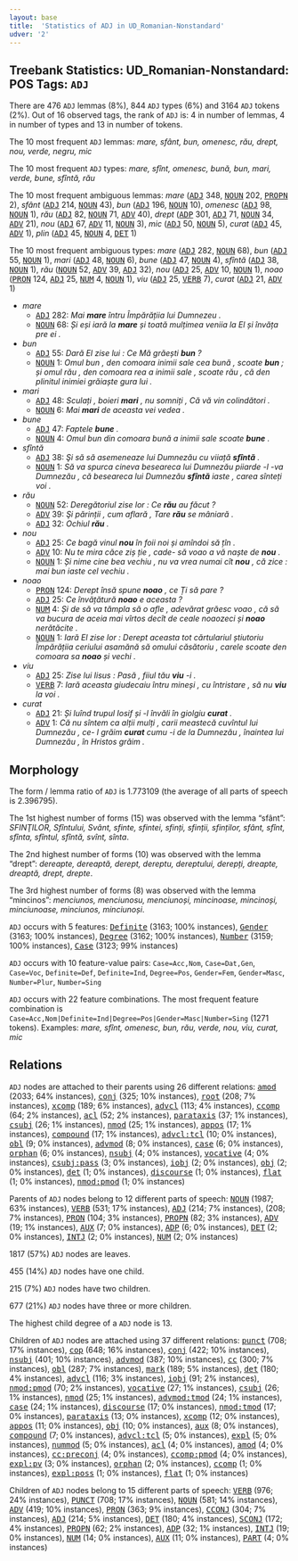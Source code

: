 ```yaml
---
layout: base
title:  'Statistics of ADJ in UD_Romanian-Nonstandard'
udver: '2'
---
```


## Treebank Statistics: UD_Romanian-Nonstandard: POS Tags: `ADJ`

There are 476 `ADJ` lemmas (8%), 844 `ADJ` types (6%) and 3164 `ADJ` tokens (2%).
Out of 16 observed tags, the rank of `ADJ` is: 4 in number of lemmas, 4 in number of types and 13 in number of tokens.

The 10 most frequent `ADJ` lemmas: <em>mare, sfânt, bun, omenesc, rău, drept, nou, verde, negru, mic</em>

The 10 most frequent `ADJ` types:  <em>mare, sfînt, omenesc, bună, bun, mari, verde, bune, sfîntă, rău</em>

The 10 most frequent ambiguous lemmas: <em>mare</em> (<tt><a href="ro_nonstandard-pos-ADJ.html">ADJ</a></tt> 348, <tt><a href="ro_nonstandard-pos-NOUN.html">NOUN</a></tt> 202, <tt><a href="ro_nonstandard-pos-PROPN.html">PROPN</a></tt> 2), <em>sfânt</em> (<tt><a href="ro_nonstandard-pos-ADJ.html">ADJ</a></tt> 214, <tt><a href="ro_nonstandard-pos-NOUN.html">NOUN</a></tt> 43), <em>bun</em> (<tt><a href="ro_nonstandard-pos-ADJ.html">ADJ</a></tt> 196, <tt><a href="ro_nonstandard-pos-NOUN.html">NOUN</a></tt> 10), <em>omenesc</em> (<tt><a href="ro_nonstandard-pos-ADJ.html">ADJ</a></tt> 98, <tt><a href="ro_nonstandard-pos-NOUN.html">NOUN</a></tt> 1), <em>rău</em> (<tt><a href="ro_nonstandard-pos-ADJ.html">ADJ</a></tt> 82, <tt><a href="ro_nonstandard-pos-NOUN.html">NOUN</a></tt> 71, <tt><a href="ro_nonstandard-pos-ADV.html">ADV</a></tt> 40), <em>drept</em> (<tt><a href="ro_nonstandard-pos-ADP.html">ADP</a></tt> 301, <tt><a href="ro_nonstandard-pos-ADJ.html">ADJ</a></tt> 71, <tt><a href="ro_nonstandard-pos-NOUN.html">NOUN</a></tt> 34, <tt><a href="ro_nonstandard-pos-ADV.html">ADV</a></tt> 21), <em>nou</em> (<tt><a href="ro_nonstandard-pos-ADJ.html">ADJ</a></tt> 67, <tt><a href="ro_nonstandard-pos-ADV.html">ADV</a></tt> 11, <tt><a href="ro_nonstandard-pos-NOUN.html">NOUN</a></tt> 3), <em>mic</em> (<tt><a href="ro_nonstandard-pos-ADJ.html">ADJ</a></tt> 50, <tt><a href="ro_nonstandard-pos-NOUN.html">NOUN</a></tt> 5), <em>curat</em> (<tt><a href="ro_nonstandard-pos-ADJ.html">ADJ</a></tt> 45, <tt><a href="ro_nonstandard-pos-ADV.html">ADV</a></tt> 1), <em>plin</em> (<tt><a href="ro_nonstandard-pos-ADJ.html">ADJ</a></tt> 45, <tt><a href="ro_nonstandard-pos-NOUN.html">NOUN</a></tt> 4, <tt><a href="ro_nonstandard-pos-DET.html">DET</a></tt> 1)

The 10 most frequent ambiguous types:  <em>mare</em> (<tt><a href="ro_nonstandard-pos-ADJ.html">ADJ</a></tt> 282, <tt><a href="ro_nonstandard-pos-NOUN.html">NOUN</a></tt> 68), <em>bun</em> (<tt><a href="ro_nonstandard-pos-ADJ.html">ADJ</a></tt> 55, <tt><a href="ro_nonstandard-pos-NOUN.html">NOUN</a></tt> 1), <em>mari</em> (<tt><a href="ro_nonstandard-pos-ADJ.html">ADJ</a></tt> 48, <tt><a href="ro_nonstandard-pos-NOUN.html">NOUN</a></tt> 6), <em>bune</em> (<tt><a href="ro_nonstandard-pos-ADJ.html">ADJ</a></tt> 47, <tt><a href="ro_nonstandard-pos-NOUN.html">NOUN</a></tt> 4), <em>sfîntă</em> (<tt><a href="ro_nonstandard-pos-ADJ.html">ADJ</a></tt> 38, <tt><a href="ro_nonstandard-pos-NOUN.html">NOUN</a></tt> 1), <em>rău</em> (<tt><a href="ro_nonstandard-pos-NOUN.html">NOUN</a></tt> 52, <tt><a href="ro_nonstandard-pos-ADV.html">ADV</a></tt> 39, <tt><a href="ro_nonstandard-pos-ADJ.html">ADJ</a></tt> 32), <em>nou</em> (<tt><a href="ro_nonstandard-pos-ADJ.html">ADJ</a></tt> 25, <tt><a href="ro_nonstandard-pos-ADV.html">ADV</a></tt> 10, <tt><a href="ro_nonstandard-pos-NOUN.html">NOUN</a></tt> 1), <em>noao</em> (<tt><a href="ro_nonstandard-pos-PRON.html">PRON</a></tt> 124, <tt><a href="ro_nonstandard-pos-ADJ.html">ADJ</a></tt> 25, <tt><a href="ro_nonstandard-pos-NUM.html">NUM</a></tt> 4, <tt><a href="ro_nonstandard-pos-NOUN.html">NOUN</a></tt> 1), <em>viu</em> (<tt><a href="ro_nonstandard-pos-ADJ.html">ADJ</a></tt> 25, <tt><a href="ro_nonstandard-pos-VERB.html">VERB</a></tt> 7), <em>curat</em> (<tt><a href="ro_nonstandard-pos-ADJ.html">ADJ</a></tt> 21, <tt><a href="ro_nonstandard-pos-ADV.html">ADV</a></tt> 1)


* <em>mare</em>
  * <tt><a href="ro_nonstandard-pos-ADJ.html">ADJ</a></tt> 282: <em>Mai <b>mare</b> întru Împărățiia lui Dumnezeu .</em>
  * <tt><a href="ro_nonstandard-pos-NOUN.html">NOUN</a></tt> 68: <em>Și eși iară la <b>mare</b> și toată mulțimea veniia la El și învăța pre ei .</em>
* <em>bun</em>
  * <tt><a href="ro_nonstandard-pos-ADJ.html">ADJ</a></tt> 55: <em>Dară El zise lui : Ce Mă grăești <b>bun</b> ?</em>
  * <tt><a href="ro_nonstandard-pos-NOUN.html">NOUN</a></tt> 1: <em>Omul bun , den comoara inimii sale cea bună , scoate <b>bun</b> ; și omul rău , den comoara rea a inimii sale , scoate rău , că den plinitul inimiei grăiaște gura lui .</em>
* <em>mari</em>
  * <tt><a href="ro_nonstandard-pos-ADJ.html">ADJ</a></tt> 48: <em>Sculați , boieri <b>mari</b> , nu somniți , Că vă vin colindători .</em>
  * <tt><a href="ro_nonstandard-pos-NOUN.html">NOUN</a></tt> 6: <em>Mai <b>mari</b> de aceasta vei vedea .</em>
* <em>bune</em>
  * <tt><a href="ro_nonstandard-pos-ADJ.html">ADJ</a></tt> 47: <em>Faptele <b>bune</b> .</em>
  * <tt><a href="ro_nonstandard-pos-NOUN.html">NOUN</a></tt> 4: <em>Omul bun din comoara bună a inimii sale scoate <b>bune</b> .</em>
* <em>sfîntă</em>
  * <tt><a href="ro_nonstandard-pos-ADJ.html">ADJ</a></tt> 38: <em>Şi să să asemeneaze lui Dumnezău cu viiață <b>sfîntă</b> .</em>
  * <tt><a href="ro_nonstandard-pos-NOUN.html">NOUN</a></tt> 1: <em>Să va spurca cineva beseareca lui Dumnezău piiarde -l -va Dumnezău , că beseareca lui Dumnezău <b>sfîntă</b> iaste , carea sînteți voi .</em>
* <em>rău</em>
  * <tt><a href="ro_nonstandard-pos-NOUN.html">NOUN</a></tt> 52: <em>Deregătoriul zise lor : Ce <b>rău</b> au făcut ?</em>
  * <tt><a href="ro_nonstandard-pos-ADV.html">ADV</a></tt> 39: <em>Şi părinții , cum aflară , Tare <b>rău</b> se mâniară .</em>
  * <tt><a href="ro_nonstandard-pos-ADJ.html">ADJ</a></tt> 32: <em>Ochiul <b>rău</b> .</em>
* <em>nou</em>
  * <tt><a href="ro_nonstandard-pos-ADJ.html">ADJ</a></tt> 25: <em>Ce bagă vinul <b>nou</b> în foii noi și amîndoi să țîn .</em>
  * <tt><a href="ro_nonstandard-pos-ADV.html">ADV</a></tt> 10: <em>Nu te mira căce ziș ție , cade- să voao a vă naște de <b>nou</b> .</em>
  * <tt><a href="ro_nonstandard-pos-NOUN.html">NOUN</a></tt> 1: <em>Și nime cine bea vechiu , nu va vrea numai cît <b>nou</b> , că zice : mai bun iaste cel vechiu .</em>
* <em>noao</em>
  * <tt><a href="ro_nonstandard-pos-PRON.html">PRON</a></tt> 124: <em>Derept însă spune <b>noao</b> , ce Ți să pare ?</em>
  * <tt><a href="ro_nonstandard-pos-ADJ.html">ADJ</a></tt> 25: <em>Ce învățătură <b>noao</b> e aceasta ?</em>
  * <tt><a href="ro_nonstandard-pos-NUM.html">NUM</a></tt> 4: <em>Și de să va tămpla să o afle , adevărat grăesc voao , că să va bucura de aceia mai vîrtos decît de ceale noaozeci și <b>noao</b> nerătăcite .</em>
  * <tt><a href="ro_nonstandard-pos-NOUN.html">NOUN</a></tt> 1: <em>Iară El zise lor : Derept aceasta tot cărtulariul știutoriu Împărățiia ceriului asamănă să omului căsătoriu , carele scoate den comoara sa <b>noao</b> și vechi .</em>
* <em>viu</em>
  * <tt><a href="ro_nonstandard-pos-ADJ.html">ADJ</a></tt> 25: <em>Zise lui Iisus : Pasă , fiiul tău <b>viu</b> -i .</em>
  * <tt><a href="ro_nonstandard-pos-VERB.html">VERB</a></tt> 7: <em>Iară aceasta giudecaiu întru mineși , cu întristare , să nu <b>viu</b> la voi .</em>
* <em>curat</em>
  * <tt><a href="ro_nonstandard-pos-ADJ.html">ADJ</a></tt> 21: <em>Și luînd trupul Iosif și -l învăli în giolgiu <b>curat</b> .</em>
  * <tt><a href="ro_nonstandard-pos-ADV.html">ADV</a></tt> 1: <em>Că nu sîntem ca alții mulți , carii meastecă cuvîntul lui Dumnezău , ce- l grăim <b>curat</b> cumu -i de la Dumnezău , înaintea lui Dumnezău , în Hristos grăim .</em>

## Morphology

The form / lemma ratio of `ADJ` is 1.773109 (the average of all parts of speech is 2.396795).

The 1st highest number of forms (15) was observed with the lemma “sfânt”: <em>SFINŢILOR, Sfîntului, Svânt, sfinte, sfintei, sfinți, sfinții, sfinților, sfânt, sfînt, sfînta, sfîntul, sfîntă, svînt, sînta</em>.

The 2nd highest number of forms (10) was observed with the lemma “drept”: <em>dereapte, dereaptă, derept, dereptu, dereptului, derepți, dreapte, dreaptă, drept, drepte</em>.

The 3rd highest number of forms (8) was observed with the lemma “mincinos”: <em>menciunos, menciunosu, menciunoși, mincinoase, mincinoși, minciunoase, minciunos, minciunoși</em>.

`ADJ` occurs with 5 features: <tt><a href="ro_nonstandard-feat-Definite.html">Definite</a></tt> (3163; 100% instances), <tt><a href="ro_nonstandard-feat-Gender.html">Gender</a></tt> (3163; 100% instances), <tt><a href="ro_nonstandard-feat-Degree.html">Degree</a></tt> (3162; 100% instances), <tt><a href="ro_nonstandard-feat-Number.html">Number</a></tt> (3159; 100% instances), <tt><a href="ro_nonstandard-feat-Case.html">Case</a></tt> (3123; 99% instances)

`ADJ` occurs with 10 feature-value pairs: `Case=Acc,Nom`, `Case=Dat,Gen`, `Case=Voc`, `Definite=Def`, `Definite=Ind`, `Degree=Pos`, `Gender=Fem`, `Gender=Masc`, `Number=Plur`, `Number=Sing`

`ADJ` occurs with 22 feature combinations.
The most frequent feature combination is `Case=Acc,Nom|Definite=Ind|Degree=Pos|Gender=Masc|Number=Sing` (1271 tokens).
Examples: <em>mare, sfînt, omenesc, bun, rău, verde, nou, viu, curat, mic</em>


## Relations

`ADJ` nodes are attached to their parents using 26 different relations: <tt><a href="ro_nonstandard-dep-amod.html">amod</a></tt> (2033; 64% instances), <tt><a href="ro_nonstandard-dep-conj.html">conj</a></tt> (325; 10% instances), <tt><a href="ro_nonstandard-dep-root.html">root</a></tt> (208; 7% instances), <tt><a href="ro_nonstandard-dep-xcomp.html">xcomp</a></tt> (189; 6% instances), <tt><a href="ro_nonstandard-dep-advcl.html">advcl</a></tt> (113; 4% instances), <tt><a href="ro_nonstandard-dep-ccomp.html">ccomp</a></tt> (64; 2% instances), <tt><a href="ro_nonstandard-dep-acl.html">acl</a></tt> (52; 2% instances), <tt><a href="ro_nonstandard-dep-parataxis.html">parataxis</a></tt> (37; 1% instances), <tt><a href="ro_nonstandard-dep-csubj.html">csubj</a></tt> (26; 1% instances), <tt><a href="ro_nonstandard-dep-nmod.html">nmod</a></tt> (25; 1% instances), <tt><a href="ro_nonstandard-dep-appos.html">appos</a></tt> (17; 1% instances), <tt><a href="ro_nonstandard-dep-compound.html">compound</a></tt> (17; 1% instances), <tt><a href="ro_nonstandard-dep-advcl-tcl.html">advcl:tcl</a></tt> (10; 0% instances), <tt><a href="ro_nonstandard-dep-obl.html">obl</a></tt> (9; 0% instances), <tt><a href="ro_nonstandard-dep-advmod.html">advmod</a></tt> (8; 0% instances), <tt><a href="ro_nonstandard-dep-case.html">case</a></tt> (6; 0% instances), <tt><a href="ro_nonstandard-dep-orphan.html">orphan</a></tt> (6; 0% instances), <tt><a href="ro_nonstandard-dep-nsubj.html">nsubj</a></tt> (4; 0% instances), <tt><a href="ro_nonstandard-dep-vocative.html">vocative</a></tt> (4; 0% instances), <tt><a href="ro_nonstandard-dep-csubj-pass.html">csubj:pass</a></tt> (3; 0% instances), <tt><a href="ro_nonstandard-dep-iobj.html">iobj</a></tt> (2; 0% instances), <tt><a href="ro_nonstandard-dep-obj.html">obj</a></tt> (2; 0% instances), <tt><a href="ro_nonstandard-dep-det.html">det</a></tt> (1; 0% instances), <tt><a href="ro_nonstandard-dep-discourse.html">discourse</a></tt> (1; 0% instances), <tt><a href="ro_nonstandard-dep-flat.html">flat</a></tt> (1; 0% instances), <tt><a href="ro_nonstandard-dep-nmod-pmod.html">nmod:pmod</a></tt> (1; 0% instances)

Parents of `ADJ` nodes belong to 12 different parts of speech: <tt><a href="ro_nonstandard-pos-NOUN.html">NOUN</a></tt> (1987; 63% instances), <tt><a href="ro_nonstandard-pos-VERB.html">VERB</a></tt> (531; 17% instances), <tt><a href="ro_nonstandard-pos-ADJ.html">ADJ</a></tt> (214; 7% instances),  (208; 7% instances), <tt><a href="ro_nonstandard-pos-PRON.html">PRON</a></tt> (104; 3% instances), <tt><a href="ro_nonstandard-pos-PROPN.html">PROPN</a></tt> (82; 3% instances), <tt><a href="ro_nonstandard-pos-ADV.html">ADV</a></tt> (19; 1% instances), <tt><a href="ro_nonstandard-pos-AUX.html">AUX</a></tt> (7; 0% instances), <tt><a href="ro_nonstandard-pos-ADP.html">ADP</a></tt> (6; 0% instances), <tt><a href="ro_nonstandard-pos-DET.html">DET</a></tt> (2; 0% instances), <tt><a href="ro_nonstandard-pos-INTJ.html">INTJ</a></tt> (2; 0% instances), <tt><a href="ro_nonstandard-pos-NUM.html">NUM</a></tt> (2; 0% instances)

1817 (57%) `ADJ` nodes are leaves.

455 (14%) `ADJ` nodes have one child.

215 (7%) `ADJ` nodes have two children.

677 (21%) `ADJ` nodes have three or more children.

The highest child degree of a `ADJ` node is 13.

Children of `ADJ` nodes are attached using 37 different relations: <tt><a href="ro_nonstandard-dep-punct.html">punct</a></tt> (708; 17% instances), <tt><a href="ro_nonstandard-dep-cop.html">cop</a></tt> (648; 16% instances), <tt><a href="ro_nonstandard-dep-conj.html">conj</a></tt> (422; 10% instances), <tt><a href="ro_nonstandard-dep-nsubj.html">nsubj</a></tt> (401; 10% instances), <tt><a href="ro_nonstandard-dep-advmod.html">advmod</a></tt> (387; 10% instances), <tt><a href="ro_nonstandard-dep-cc.html">cc</a></tt> (300; 7% instances), <tt><a href="ro_nonstandard-dep-obl.html">obl</a></tt> (287; 7% instances), <tt><a href="ro_nonstandard-dep-mark.html">mark</a></tt> (189; 5% instances), <tt><a href="ro_nonstandard-dep-det.html">det</a></tt> (180; 4% instances), <tt><a href="ro_nonstandard-dep-advcl.html">advcl</a></tt> (116; 3% instances), <tt><a href="ro_nonstandard-dep-iobj.html">iobj</a></tt> (91; 2% instances), <tt><a href="ro_nonstandard-dep-nmod-pmod.html">nmod:pmod</a></tt> (70; 2% instances), <tt><a href="ro_nonstandard-dep-vocative.html">vocative</a></tt> (27; 1% instances), <tt><a href="ro_nonstandard-dep-csubj.html">csubj</a></tt> (26; 1% instances), <tt><a href="ro_nonstandard-dep-nmod.html">nmod</a></tt> (25; 1% instances), <tt><a href="ro_nonstandard-dep-advmod-tmod.html">advmod:tmod</a></tt> (24; 1% instances), <tt><a href="ro_nonstandard-dep-case.html">case</a></tt> (24; 1% instances), <tt><a href="ro_nonstandard-dep-discourse.html">discourse</a></tt> (17; 0% instances), <tt><a href="ro_nonstandard-dep-nmod-tmod.html">nmod:tmod</a></tt> (17; 0% instances), <tt><a href="ro_nonstandard-dep-parataxis.html">parataxis</a></tt> (13; 0% instances), <tt><a href="ro_nonstandard-dep-xcomp.html">xcomp</a></tt> (12; 0% instances), <tt><a href="ro_nonstandard-dep-appos.html">appos</a></tt> (11; 0% instances), <tt><a href="ro_nonstandard-dep-obj.html">obj</a></tt> (10; 0% instances), <tt><a href="ro_nonstandard-dep-aux.html">aux</a></tt> (8; 0% instances), <tt><a href="ro_nonstandard-dep-compound.html">compound</a></tt> (7; 0% instances), <tt><a href="ro_nonstandard-dep-advcl-tcl.html">advcl:tcl</a></tt> (5; 0% instances), <tt><a href="ro_nonstandard-dep-expl.html">expl</a></tt> (5; 0% instances), <tt><a href="ro_nonstandard-dep-nummod.html">nummod</a></tt> (5; 0% instances), <tt><a href="ro_nonstandard-dep-acl.html">acl</a></tt> (4; 0% instances), <tt><a href="ro_nonstandard-dep-amod.html">amod</a></tt> (4; 0% instances), <tt><a href="ro_nonstandard-dep-cc-preconj.html">cc:preconj</a></tt> (4; 0% instances), <tt><a href="ro_nonstandard-dep-ccomp-pmod.html">ccomp:pmod</a></tt> (4; 0% instances), <tt><a href="ro_nonstandard-dep-expl-pv.html">expl:pv</a></tt> (3; 0% instances), <tt><a href="ro_nonstandard-dep-orphan.html">orphan</a></tt> (2; 0% instances), <tt><a href="ro_nonstandard-dep-ccomp.html">ccomp</a></tt> (1; 0% instances), <tt><a href="ro_nonstandard-dep-expl-poss.html">expl:poss</a></tt> (1; 0% instances), <tt><a href="ro_nonstandard-dep-flat.html">flat</a></tt> (1; 0% instances)

Children of `ADJ` nodes belong to 15 different parts of speech: <tt><a href="ro_nonstandard-pos-VERB.html">VERB</a></tt> (976; 24% instances), <tt><a href="ro_nonstandard-pos-PUNCT.html">PUNCT</a></tt> (708; 17% instances), <tt><a href="ro_nonstandard-pos-NOUN.html">NOUN</a></tt> (581; 14% instances), <tt><a href="ro_nonstandard-pos-ADV.html">ADV</a></tt> (419; 10% instances), <tt><a href="ro_nonstandard-pos-PRON.html">PRON</a></tt> (363; 9% instances), <tt><a href="ro_nonstandard-pos-CCONJ.html">CCONJ</a></tt> (304; 7% instances), <tt><a href="ro_nonstandard-pos-ADJ.html">ADJ</a></tt> (214; 5% instances), <tt><a href="ro_nonstandard-pos-DET.html">DET</a></tt> (180; 4% instances), <tt><a href="ro_nonstandard-pos-SCONJ.html">SCONJ</a></tt> (172; 4% instances), <tt><a href="ro_nonstandard-pos-PROPN.html">PROPN</a></tt> (62; 2% instances), <tt><a href="ro_nonstandard-pos-ADP.html">ADP</a></tt> (32; 1% instances), <tt><a href="ro_nonstandard-pos-INTJ.html">INTJ</a></tt> (19; 0% instances), <tt><a href="ro_nonstandard-pos-NUM.html">NUM</a></tt> (14; 0% instances), <tt><a href="ro_nonstandard-pos-AUX.html">AUX</a></tt> (11; 0% instances), <tt><a href="ro_nonstandard-pos-PART.html">PART</a></tt> (4; 0% instances)

